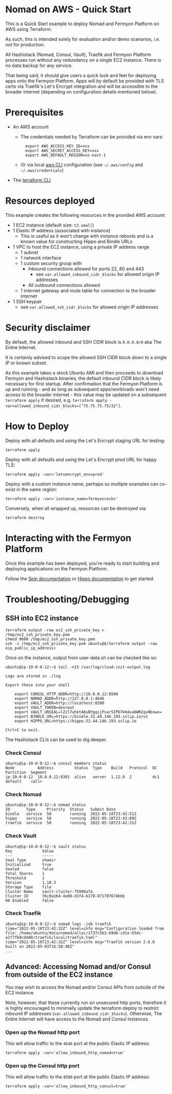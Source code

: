 # Nomad on AWS - Quick Start

This is a Quick Start example to deploy Nomad and Fermyon Platform on AWS
using Terraform.

As such, this is intended solely for evaluation and/or demo scenarios, i.e.
*not* for production.

All Hashistack (Nomad, Consul, Vault), Traefik and Fermyon Platform processes run
without any redundancy on a single EC2 instance. There is no data backup for any
service.

That being said, it should give users a quick look and feel for deploying apps
onto the Fermyon Platform. Apps will by default be provided with TLS certs via
Traefik's Let's Encrypt integration and will be accessible to the broader internet
(depending on configuration details mentioned below).

# Prerequisites

- An AWS account
  - The credentials needed by Terraform can be provided via env vars:
    ```console
      export AWS_ACCESS_KEY_ID=xxx
      export AWS_SECRET_ACCESS_KEY=xxx
      export AWS_DEFAULT_REGION=us-east-1
    ```
  - Or via local [aws CLI](https://docs.aws.amazon.com/cli/latest/userguide/getting-started-install.html)
    configuration (see `~/.aws/config` and `~/.aws/credentials`)

- The [terraform CLI](https://learn.hashicorp.com/tutorials/terraform/install-cli#install-terraform)

# Resources deployed

This example creates the following resources in the provided AWS account:
  - 1 EC2 instance (default size: `t2.small`)
  - 1 Elastic IP address (associated with instance)
    - This is useful as it won't change with instance reboots and is a known
      value for constructing Hippo and Bindle URLs
  - 1 VPC to host the EC2 instance, using a private IP address range
    - 1 subnet
    - 1 network interface
    - 1 custom security group with
      - Inbound connections allowed for ports 22, 80 and 443
        - see `var.allowed_inbound_cidr_blocks` for allowed origin IP addresses
      - All outbound connections allowed
    - 1 internet gateway and route table for connection to the broader internet
  - 1 SSH keypair
    - see `var.allowed_ssh_cidr_blocks` for allowed origin IP addresses

# Security disclaimer

By default, the allowed inbound and SSH CIDR block is `0.0.0.0/0` aka The Entire Internet.

It is certainly advised to scope the allowed SSH CIDR block down to a single IP or known subset.

As this example takes a stock Ubuntu AMI and then proceeds to download Fermyon and Hashistack binaries,
the default inbound CIDR block is likely necessary for first startup. After confirmation that the
Fermyon Platform is up and running - and as long as subsequent apps/workloads won't need access to
the broader internet - this value may be updated on a subsequent `terraform apply` if desired, e.g.
`terraform apply -var=allowed_inbound_cidr_blocks=["75.75.75.75/32"]`.

# How to Deploy

Deploy with all defaults and using the Let's Encrypt staging URL for testing:

```console
terraform apply
```

Deploy with all defaults and using the Let's Encrypt prod URL for happy TLS:

```console
terraform apply -var='letsencrypt_env=prod'
```

Deploy with a custom instance name, perhaps so multiple examples can co-exist in the same region:

```console
terraform apply -var='instance_name=fermyonrocks'
```

Conversely, when all wrapped up, resources can be destroyed via:

```console
terraform destroy
```

# Interacting with the Fermyon Platform

Once this example has been deployed, you're ready to start building and deploying applications
on the Fermyon Platform.

Follow the [Spin documentation](https://spin.fermyon.dev/) or
[Hippo documentation](https://docs.hippofactory.dev/) to get started.

# Troubleshooting/Debugging

## SSH into EC2 instance

```console
terraform output -raw ec2_ssh_private_key > /tmp/ec2_ssh_private_key.pem
chmod 0600 /tmp/ec2_ssh_private_key.pem
ssh -i /tmp/ec2_ssh_private_key.pem ubuntu@$(terraform output -raw eip_public_ip_address)
```

Once on the instance, output from user-data.sh can be checked like so:

```console
ubuntu@ip-10-0-0-12:~$ tail -n15 /var/log/cloud-init-output.log

Logs are stored in ./log

Export these into your shell

    export CONSUL_HTTP_ADDR=http://10.0.0.12:8500
    export NOMAD_ADDR=http://127.0.0.1:4646
    export VAULT_ADDR=http://localhost:8200
    export VAULT_TOKEN=devroot
    export VAULT_UNSEAL=lZzl7uhktA8uBYgqijPsar5IPD7kH4xa6WR2qvNbnwo=
    export BINDLE_URL=https://bindle.52.44.146.193.sslip.io/v1
    export HIPPO_URL=https://hippo.52.44.146.193.sslip.io

Ctrl+C to exit.
```

The Hashistack CLIs can be used to dig deeper.

### Check Consul

```console
ubuntu@ip-10-0-0-12:~$ consul members status
Node          Address         Status  Type    Build   Protocol  DC   Partition  Segment
ip-10-0-0-12  10.0.0.12:8301  alive   server  1.12.0  2         dc1  default    <all>
```

### Check Nomad

```console
ubuntu@ip-10-0-0-12:~$ nomad status
ID       Type     Priority  Status   Submit Date
bindle   service  50        running  2022-05-18T23:42:51Z
hippo    service  50        running  2022-05-18T23:43:09Z
traefik  service  50        running  2022-05-18T23:42:31Z
```

### Check Vault

```console
ubuntu@ip-10-0-0-12:~$ vault status
Key             Value
---             -----
Seal Type       shamir
Initialized     true
Sealed          false
Total Shares    1
Threshold       1
Version         1.10.3
Storage Type    file
Cluster Name    vault-cluster-75996a7a
Cluster ID      76c0a164-4e08-d1f4-b170-871787674bbb
HA Enabled      false
```

### Check Traefik

```console
ubuntu@ip-10-0-0-12:~$ nomad logs -job traefik
time="2022-05-18T23:42:32Z" level=info msg="Configuration loaded from file: /home/ubuntu/data/nomad/alloc/1737c563-b9d8-cd1e-65dc-a1f7fb9cdd48/traefik/local/traefik.toml"
time="2022-05-18T23:42:32Z" level=info msg="Traefik version 2.6.6 built on 2022-05-03T16:58:48Z"
...
```

## Advanced: Accessing Nomad and/or Consul from outside of the EC2 instance

You may wish to access the Nomad and/or Consul APIs from outside of the EC2 instance.

Note, however, that these currently run on unsecured http ports, therefore it is
highly encouraged to minimally update the terraform deploy to restrict inbound IP addresses
(`var.allowed_inbound_cidr_blocks`). Otherwise, The Entire Internet will have access
to the Nomad and Consul instances.

### Open up the Nomad http port

This will allow traffic to the `4646` port at the public Elastic IP address:

```console
terraform apply -var='allow_inbound_http_nomad=true'
```

### Open up the Consul http port

This will allow traffic to the `8500` port at the public Elastic IP address:

```console
terraform apply -var='allow_inbound_http_consul=true'
```